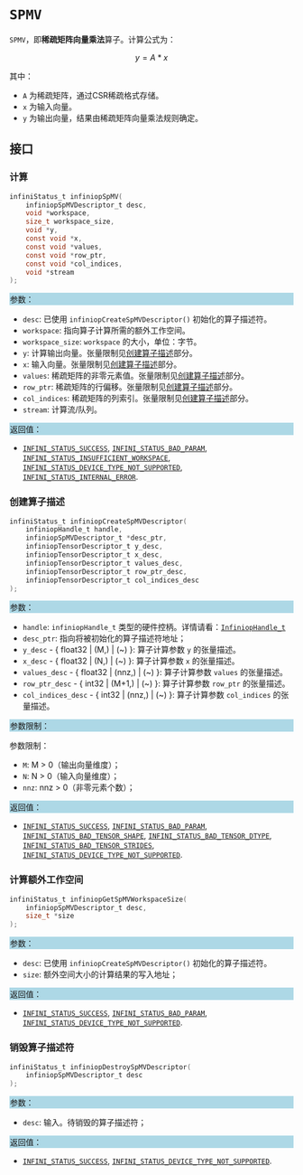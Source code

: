 # `SPMV`

`SPMV`，即**稀疏矩阵向量乘法**算子。计算公式为：

$$ y = A * x $$

其中：

- `A` 为稀疏矩阵，通过CSR稀疏格式存储。
- `x` 为输入向量。
- `y` 为输出向量，结果由稀疏矩阵向量乘法规则确定。

## 接口

### 计算

```c
infiniStatus_t infiniopSpMV(
    infiniopSpMVDescriptor_t desc,
    void *workspace,
    size_t workspace_size,
    void *y,
    const void *x,
    const void *values,
    const void *row_ptr,
    const void *col_indices,
    void *stream
);
```

<div style="background-color: lightblue; padding: 1px;"> 参数： </div>

- `desc`:
  已使用 `infiniopCreateSpMVDescriptor()` 初始化的算子描述符。
- `workspace`:
  指向算子计算所需的额外工作空间。
- `workspace_size`:
  `workspace` 的大小，单位：字节。
- `y`:
  计算输出向量。张量限制见[创建算子描述](#创建算子描述)部分。
- `x`:
  输入向量。张量限制见[创建算子描述](#创建算子描述)部分。
- `values`:
  稀疏矩阵的非零元素值。张量限制见[创建算子描述](#创建算子描述)部分。
- `row_ptr`:
  稀疏矩阵的行偏移。张量限制见[创建算子描述](#创建算子描述)部分。
- `col_indices`:
  稀疏矩阵的列索引。张量限制见[创建算子描述](#创建算子描述)部分。
- `stream`:
  计算流/队列。

<div style="background-color: lightblue; padding: 1px;">  返回值：</div>

- [`INFINI_STATUS_SUCCESS`], [`INFINI_STATUS_BAD_PARAM`], [`INFINI_STATUS_INSUFFICIENT_WORKSPACE`], [`INFINI_STATUS_DEVICE_TYPE_NOT_SUPPORTED`], [`INFINI_STATUS_INTERNAL_ERROR`].

### 创建算子描述

```c
infiniStatus_t infiniopCreateSpMVDescriptor(
    infiniopHandle_t handle,
    infiniopSpMVDescriptor_t *desc_ptr,
    infiniopTensorDescriptor_t y_desc,
    infiniopTensorDescriptor_t x_desc,
    infiniopTensorDescriptor_t values_desc,
    infiniopTensorDescriptor_t row_ptr_desc,
    infiniopTensorDescriptor_t col_indices_desc
);
```

<div style="background-color: lightblue; padding: 1px;"> 参数：</div>

- `handle`:
  `infiniopHandle_t` 类型的硬件控柄。详情请看：[`InfiniopHandle_t`]
- `desc_ptr`:
  指向将被初始化的算子描述符地址；
- `y_desc` - { float32 | (M,) | (~) }:
  算子计算参数 `y` 的张量描述。
- `x_desc` - { float32 | (N,) | (~) }:
  算子计算参数 `x` 的张量描述。
- `values_desc` - { float32 | (nnz,) | (~) }:
  算子计算参数 `values` 的张量描述。
- `row_ptr_desc` - { int32 | (M+1,) | (~) }:
  算子计算参数 `row_ptr` 的张量描述。
- `col_indices_desc` - { int32 | (nnz,) | (~) }:
  算子计算参数 `col_indices` 的张量描述。

<div style="background-color: lightblue; padding: 1px;"> 参数限制：</div>

参数限制：

- `M`: M > 0（输出向量维度）；
- `N`: N > 0（输入向量维度）；
- `nnz`: nnz > 0（非零元素个数）；

<div style="background-color: lightblue; padding: 1px;"> 返回值：</div>

- [`INFINI_STATUS_SUCCESS`], [`INFINI_STATUS_BAD_PARAM`], [`INFINI_STATUS_BAD_TENSOR_SHAPE`], [`INFINI_STATUS_BAD_TENSOR_DTYPE`], [`INFINI_STATUS_BAD_TENSOR_STRIDES`], [`INFINI_STATUS_DEVICE_TYPE_NOT_SUPPORTED`].

### 计算额外工作空间

```c
infiniStatus_t infiniopGetSpMVWorkspaceSize(
    infiniopSpMVDescriptor_t desc,
    size_t *size
);
```

<div style="background-color: lightblue; padding: 1px;"> 参数：</div>

- `desc`:
  已使用 `infiniopCreateSpMVDescriptor()` 初始化的算子描述符。
- `size`:
  额外空间大小的计算结果的写入地址；

<div style="background-color: lightblue; padding: 1px;"> 返回值：</div>

- [`INFINI_STATUS_SUCCESS`], [`INFINI_STATUS_BAD_PARAM`], [`INFINI_STATUS_DEVICE_TYPE_NOT_SUPPORTED`].

### 销毁算子描述符

```c
infiniStatus_t infiniopDestroySpMVDescriptor(
    infiniopSpMVDescriptor_t desc
);
```

<div style="background-color: lightblue; padding: 1px;"> 参数： </div>

- `desc`:
  输入。待销毁的算子描述符；

<div style="background-color: lightblue; padding: 1px;"> 返回值： </div>

- [`INFINI_STATUS_SUCCESS`], [`INFINI_STATUS_DEVICE_TYPE_NOT_SUPPORTED`].

<!-- 链接 -->
[`InfiniopHandle_t`]: /handle/README.md

[`INFINI_STATUS_SUCCESS`]:/common/status/README.md#INFINI_STATUS_SUCCESS
[`INFINI_STATUS_BAD_PARAM`]:/common/status/README.md#INFINI_STATUS_BAD_PARAM
[`INFINI_STATUS_INSUFFICIENT_WORKSPACE`]:/common/status/README.md#INFINI_STATUS_INSUFFICIENT_WORKSPACE
[`INFINI_STATUS_DEVICE_TYPE_NOT_SUPPORTED`]:/common/status/README.md#INFINI_STATUS_DEVICE_TYPE_NOT_SUPPORTED
[`INFINI_STATUS_INTERNAL_ERROR`]:/common/status/README.md#INFINI_STATUS_INTERNAL_ERROR
[`INFINI_STATUS_BAD_TENSOR_SHAPE`]:/common/status/README.md#INFINI_STATUS_BAD_TENSOR_SHAPE
[`INFINI_STATUS_BAD_TENSOR_DTYPE`]:/common/status/README.md#INFINI_STATUS_BAD_TENSOR_DTYPE
[`INFINI_STATUS_BAD_TENSOR_STRIDES`]:/common/status/README.md#INFINI_STATUS_BAD_TENSOR_STRIDES
